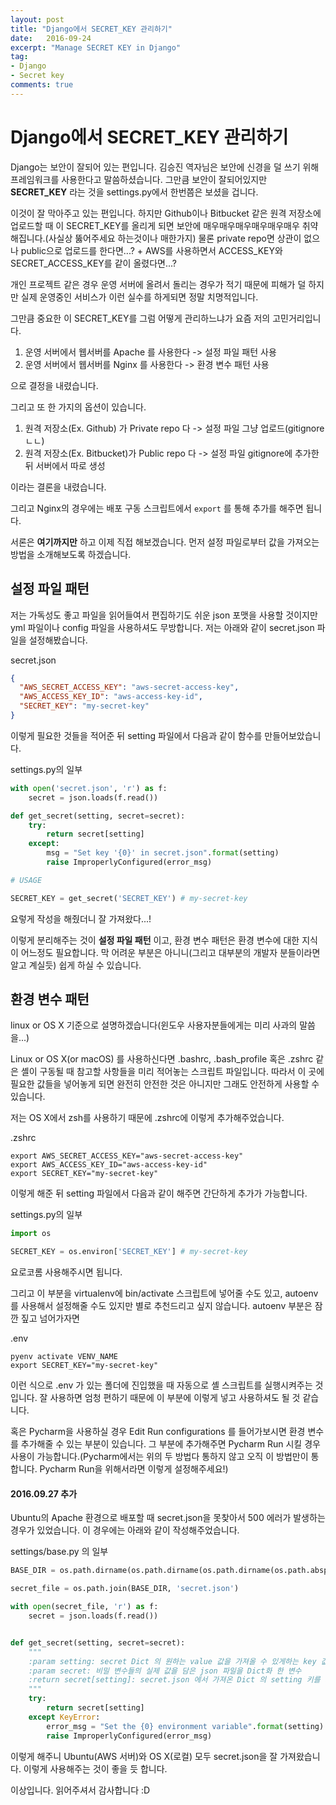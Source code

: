 ```yaml
---
layout: post
title: "Django에서 SECRET_KEY 관리하기"
date:   2016-09-24
excerpt: "Manage SECRET KEY in Django"
tag:
- Django
- Secret key
comments: true
---
```


Django에서 SECRET_KEY 관리하기
=====

Django는 보안이 잘되어 있는 편입니다.
김승진 역자님은 보안에 신경을 덜 쓰기 위해 프레임워크를 사용한다고 말씀하셨습니다.
그만큼 보안이 잘되어있지만 **SECRET_KEY** 라는 것을 settings.py에서 한번쯤은 보셨을 겁니다.

이것이 잘 막아주고 있는 편입니다.
하지만 Github이나 Bitbucket 같은 원격 저장소에 업로드할 때 이 SECRET_KEY를 올리게 되면 보안에 매우매우매우매우매우매우 취약해집니다.(사실상 뚫어주세요 하는것이나 매한가지)
물론 private repo면 상관이 없으나 public으로 업로드를 한다면...? + AWS를 사용하면서 ACCESS_KEY와 SECRET_ACCESS_KEY를 같이 올렸다면...?

개인 프로젝트 같은 경우 운영 서버에 올려서 돌리는 경우가 적기 때문에 피해가 덜 하지만 실제 운영중인 서비스가 이런 실수를 하게되면 정말 치명적입니다.

그만큼 중요한 이 SECRET_KEY를 그럼 어떻게 관리하느냐가 요즘 저의 고민거리입니다.

1. 운영 서버에서 웹서버를 Apache 를 사용한다 -> 설정 파일 패턴 사용
2. 운영 서버에서 웹서버를 Nginx  를 사용한다 -> 환경 변수 패턴 사용

으로 결정을 내렸습니다.

그리고 또 한 가지의 옵션이 있습니다.

1. 원격 저장소(Ex. Github)   가 Private repo 다 -> 설정 파일 그냥 업로드(gitignore ㄴㄴ)
2. 원격 저장소(Ex. Bitbucket)가 Public  repo 다 -> 설정 파일 gitignore에 추가한 뒤 서버에서 따로 생성

이라는 결론을 내렸습니다.

그리고 Nginx의 경우에는 배포 구동 스크립트에서 `export` 를 통해 추가를 해주면 됩니다.

서론은 **여기까지만** 하고 이제 직접 해보겠습니다.
먼저 설정 파일로부터 값을 가져오는 방법을 소개해보도록 하겠습니다.

## 설정 파일 패턴

저는 가독성도 좋고 파일을 읽어들여서 편집하기도 쉬운 json 포맷을 사용할 것이지만 yml 파일이나 config 파일을 사용하셔도 무방합니다.
저는 아래와 같이 secret.json 파일을 설정해봤습니다.

secret.json

```json
{
  "AWS_SECRET_ACCESS_KEY": "aws-secret-access-key",
  "AWS_ACCESS_KEY_ID": "aws-access-key-id",
  "SECRET_KEY": "my-secret-key"
}
```

이렇게 필요한 것들을 적어준 뒤 setting 파일에서 다음과 같이 함수를 만들어보았습니다.

settings.py의 일부

```python
with open('secret.json', 'r') as f:
    secret = json.loads(f.read())

def get_secret(setting, secret=secret):
    try:
        return secret[setting]
    except:
        msg = "Set key '{0}' in secret.json".format(setting)
        raise ImproperlyConfigured(error_msg)

# USAGE

SECRET_KEY = get_secret('SECRET_KEY') # my-secret-key
```

요렇게 작성을 해줬더니 잘 가져왔다...!

이렇게 분리해주는 것이 **설정 파일 패턴** 이고, 환경 변수 패턴은 환경 변수에 대한 지식이 어느정도 필요합니다.
막 어려운 부분은 아니니(그리고 대부분의 개발자 분들이라면 알고 계실듯) 쉽게 하실 수 있습니다.

## 환경 변수 패턴

linux or OS X 기준으로 설명하겠습니다(윈도우 사용자분들에게는 미리 사과의 말씀을...)

Linux or OS X(or macOS) 를 사용하신다면 .bashrc, .bash_profile 혹은 .zshrc 같은 셸이 구동될 때 참고할 사항들을 미리 적어놓는 스크립트 파일입니다.
따라서 이 곳에 필요한 값들을 넣어놓게 되면 완전히 안전한 것은 아니지만 그래도 안전하게 사용할 수 있습니다.

저는 OS X에서 zsh를 사용하기 때문에 .zshrc에 이렇게 추가해주었습니다.

.zshrc

```shell
export AWS_SECRET_ACCESS_KEY="aws-secret-access-key"
export AWS_ACCESS_KEY_ID="aws-access-key-id"
export SECRET_KEY="my-secret-key"
```

이렇게 해준 뒤 setting 파일에서 다음과 같이 해주면 간단하게 추가가 가능합니다.

settings.py의 일부

```python
import os

SECRET_KEY = os.environ['SECRET_KEY'] # my-secret-key
```

요로코롬 사용해주시면 됩니다.

그리고 이 부분을 virtualenv에 bin/activate 스크립트에 넣어줄 수도 있고, autoenv를 사용해서 설정해줄 수도 있지만 별로 추천드리고 싶지 않습니다.
autoenv 부분은 잠깐 짚고 넘어가자면

.env

```shell
pyenv activate VENV_NAME
export SECRET_KEY="my-secret-key"
```

이런 식으로 .env 가 있는 폴더에 진입했을 때 자동으로 셸 스크립트를 실행시켜주는 것입니다.
잘 사용하면 엄청 편하기 때문에 이 부분에 이렇게 넣고 사용하셔도 될 것 같습니다.

혹은 Pycharm을 사용하실 경우 Edit Run configurations 를 들어가보시면 환경 변수를 추가해줄 수 있는 부분이 있습니다.
그 부분에 추가해주면 Pycharm Run 시킬 경우 사용이 가능합니다.(Pycharm에서는 위의 두 방법다 통하지 않고 오직 이 방법만이 통합니다. Pycharm Run을 위해서라면 이렇게 설정해주세요!)


#### 2016.09.27 추가

Ubuntu의 Apache 환경으로 배포할 때 secret.json을 못찾아서 500 에러가 발생하는 경우가 있었습니다.
이 경우에는 아래와 같이 작성해주었습니다.

settings/base.py 의 일부

```python
BASE_DIR = os.path.dirname(os.path.dirname(os.path.dirname(os.path.abspath(__file__))))

secret_file = os.path.join(BASE_DIR, 'secret.json')

with open(secret_file, 'r') as f:
    secret = json.loads(f.read())


def get_secret(setting, secret=secret):
    """
    :param setting: secret Dict 의 원하는 value 값을 가져올 수 있게하는 key 값
    :param secret: 비밀 변수들의 실제 값을 담은 json 파일을 Dict화 한 변수
    :return secret[setting]: secret.json 에서 가져온 Dict 의 setting 키를 가진 값을 리턴해줍니다.
    """
    try:
        return secret[setting]
    except KeyError:
        error_msg = "Set the {0} environment variable".format(setting)
        raise ImproperlyConfigured(error_msg)
```

이렇게 해주니 Ubuntu(AWS 서버)와 OS X(로컬) 모두 secret.json을 잘 가져왔습니다.
이렇게 사용해주는 것이 좋을 듯 합니다.

이상입니다.
읽어주셔서 감사합니다 :D

